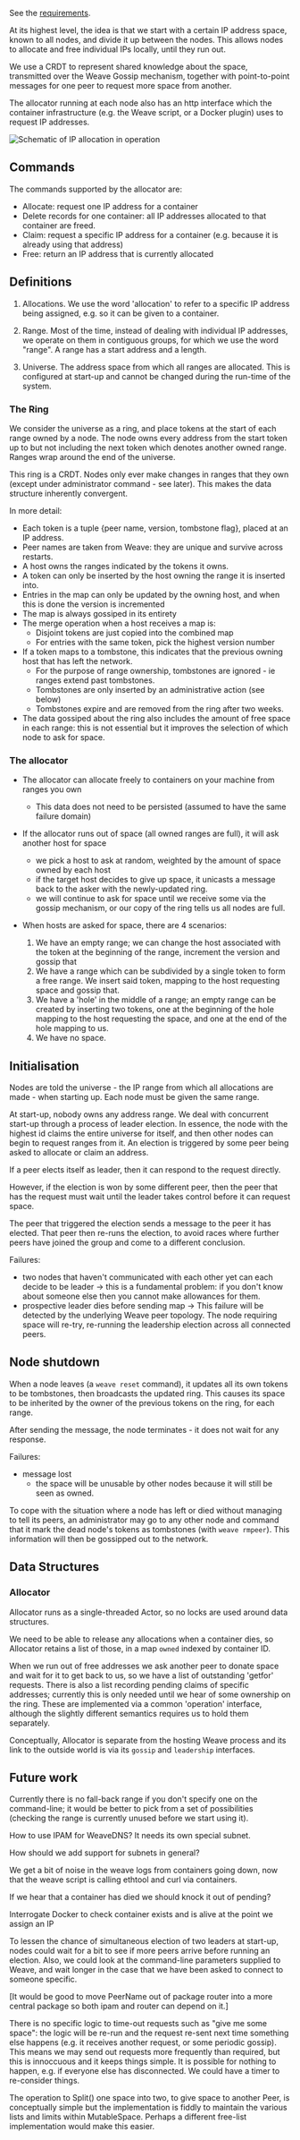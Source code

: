 See the [requirements](https://github.com/zettio/weave/wiki/IP-allocation-requirements).

At its highest level, the idea is that we start with a certain IP
address space, known to all nodes, and divide it up between the
nodes. This allows nodes to allocate and free individual IPs locally,
until they run out.

We use a CRDT to represent shared knowledge about the space,
transmitted over the Weave Gossip mechanism, together with
point-to-point messages for one peer to request more space from
another.

The allocator running at each node also has an http interface which
the container infrastructure (e.g. the Weave script, or a Docker
plugin) uses to request IP addresses.

![Schematic of IP allocation in operation](https://docs.google.com/drawings/d/1-EUIRKYxwfKTpBJ7v_LMcdvSpodIMSz4lT3wgEfWKl4/pub?w=701&h=310)

## Commands

The commands supported by the allocator are:

- Allocate: request one IP address for a container
- Delete records for one container: all IP addresses allocated to that
  container are freed.
- Claim: request a specific IP address for a container (e.g. because
  it is already using that address)
- Free: return an IP address that is currently allocated

## Definitions

1. Allocations. We use the word 'allocation' to refer to a specific
   IP address being assigned, e.g. so it can be given to a container.

2. Range. Most of the time, instead of dealing with individual IP
   addresses, we operate on them in contiguous groups, for which we
   use the word "range".  A range has a start address and a length.

3. Universe. The address space from which all ranges are
   allocated. This is configured at start-up and cannot be changed
   during the run-time of the system.

### The Ring

We consider the universe as a ring, and place tokens at the start of
each range owned by a node.  The node owns every address from the
start token up to but not including the next token which denotes
another owned range. Ranges wrap around the end of the universe.

This ring is a CRDT.  Nodes only ever make changes in ranges that they
own (except under administrator command - see later). This makes the
data structure inherently convergent.

In more detail:
- Each token is a tuple {peer name, version, tombstone flag}, placed at an IP address.
- Peer names are taken from Weave: they are unique and survive across restarts.
- A host owns the ranges indicated by the tokens it owns.
- A token can only be inserted by the host owning the range it is inserted into.
- Entries in the map can only be updated by the owning host, and when
  this is done the version is incremented
- The map is always gossiped in its entirety
- The merge operation when a host receives a map is:
  - Disjoint tokens are just copied into the combined map
  - For entries with the same token, pick the highest version number
- If a token maps to a tombstone, this indicates that the previous
  owning host that has left the network.
  - For the purpose of range ownership, tombstones are ignored - ie
    ranges extend past tombstones.
  - Tombstones are only inserted by an administrative action (see below)
  - Tombstones expire and are removed from the ring after two weeks.
- The data gossiped about the ring also includes the amount of free
  space in each range: this is not essential but it improves the
  selection of which node to ask for space.

### The allocator

- The allocator can allocate freely to containers on your machine from ranges you own
  - This data does not need to be persisted (assumed to have the same failure domain)
- If the allocator runs out of space (all owned ranges are full), it
  will ask another host for space
  - we pick a host to ask at random, weighted by the amount of space
    owned by each host
  - if the target host decides to give up space, it unicasts a message
    back to the asker with the newly-updated ring.
  - we will continue to ask for space until we receive some via the
    gossip mechanism, or our copy of the ring tells us all nodes are
    full.

- When hosts are asked for space, there are 4 scenarios:
  1. We have an empty range; we can change the host associated with
  the token at the beginning of the range, increment the version and
  gossip that
  2. We have a range which can be subdivided by a single token to form
  a free range.  We insert said token, mapping to the host requesting
  space and gossip that.
  3. We have a 'hole' in the middle of a range; an empty range can be
  created by inserting two tokens, one at the beginning of the hole
  mapping to the host requesting the space, and one at the end of the
  hole mapping to us.
  4. We have no space.

## Initialisation

Nodes are told the universe - the IP range from which all allocations
are made - when starting up.  Each node must be given the same range.

At start-up, nobody owns any address range.  We deal with concurrent
start-up through a process of leader election.  In essence, the node
with the highest id claims the entire universe for itself, and then
other nodes can begin to request ranges from it.  An election is
triggered by some peer being asked to allocate or claim an address.

If a peer elects itself as leader, then it can respond to the request
directly.

However, if the election is won by some different peer, then the peer
that has the request must wait until the leader takes control before
it can request space.

The peer that triggered the election sends a message to the peer it
has elected.  That peer then re-runs the election, to avoid races
where further peers have joined the group and come to a different
conclusion.

Failures:
- two nodes that haven't communicated with each other yet can each
  decide to be leader
  -> this is a fundamental problem: if you don't know about someone
     else then you cannot make allowances for them.
- prospective leader dies before sending map
  -> This failure will be detected by the underlying Weave peer
     topology. The node requiring space will re-try, re-running the
     leadership election across all connected peers.

## Node shutdown

When a node leaves (a `weave reset` command), it updates all its own
tokens to be tombstones, then broadcasts the updated ring.  This
causes its space to be inherited by the owner of the previous tokens
on the ring, for each range.

After sending the message, the node terminates - it does not wait for
any response.

Failures:
- message lost
  - the space will be unusable by other nodes because it will still be
    seen as owned.

To cope with the situation where a node has left or died without
managing to tell its peers, an administrator may go to any other node
and command that it mark the dead node's tokens as tombstones (with
`weave rmpeer`).  This information will then be gossipped out to the
network.


## Data Structures

### Allocator

Allocator runs as a single-threaded Actor, so no locks are used around
data structures.

We need to be able to release any allocations when a container dies, so
Allocator retains a list of those, in a map `owned` indexed by container ID.

When we run out of free addresses we ask another peer to donate space
and wait for it to get back to us, so we have a list of outstanding
'getfor' requests.  There is also a list recording pending claims of
specific addresses; currently this is only needed until we hear of
some ownership on the ring. These are implemented via a common
'operation' interface, although the slightly different semantics
requires us to hold them separately.

Conceptually, Allocator is separate from the hosting Weave process and
its link to the outside world is via its `gossip` and `leadership`
interfaces.


## Future work

Currently there is no fall-back range if you don't specify one on the
command-line; it would be better to pick from a set of possibilities
(checking the range is currently unused before we start using it).

How to use IPAM for WeaveDNS?  It needs its own special subnet.

How should we add support for subnets in general?

We get a bit of noise in the weave logs from containers going down,
now that the weave script is calling ethtool and curl via containers.

If we hear that a container has died we should knock it out of pending?

Interrogate Docker to check container exists and is alive at the point we assign an IP

To lessen the chance of simultaneous election of two leaders at
start-up, nodes could wait for a bit to see if more peers arrive
before running an election.  Also, we could look at the command-line
parameters supplied to Weave, and wait longer in the case that we have
been asked to connect to someone specific.

[It would be good to move PeerName out of package router into a more
central package so both ipam and router can depend on it.]

There is no specific logic to time-out requests such as "give me some
space": the logic will be re-run and the request re-sent next time
something else happens (e.g. it receives another request, or some
periodic gossip). This means we may send out requests more frequently
than required, but this is innoccuous and it keeps things simple.  It
is possible for nothing to happen, e.g. if everyone else has
disconnected.  We could have a timer to re-consider things.

The operation to Split() one space into two, to give space to another
Peer, is conceptually simple but the implementation is fiddly to
maintain the various lists and limits within MutableSpace. Perhaps a
different free-list implementation would make this easier.
